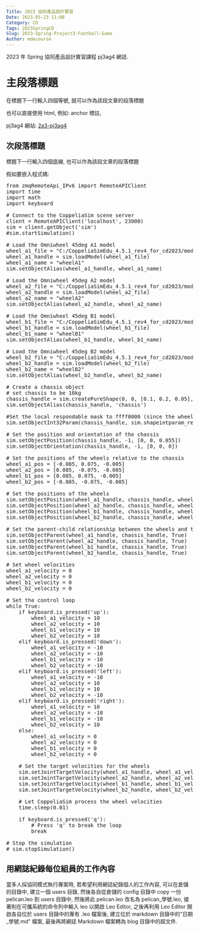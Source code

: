 ```yaml
---
Title: 2023 協同產品設計實習
Date: 2023-05-23 11:00
Category: CD
Tags: 2023SpringCD
Slug: 2023-Spring-Project3-Football-Game
Author: mdecourse
---
```


2023 年 Spring 協同產品設計實習課程 pj3ag4 網誌.

<!-- PELICAN_END_SUMMARY -->

主段落標題
====
在標題下一行輸入四個等號, 就可以作為該段文章的段落標題

也可以直接使用 html, 例如: anchor 標註, 

pj3ag4 網站: <a href="https://mdecd2023.github.io/2a3-pj3ag4">2a3-pj3ag4</a>

次段落標題
----

標題下一行輸入四個底線, 也可以作為該段文章的段落標題

假如要嵌入程式碼:

<pre class="brush: python">
from zmqRemoteApi_IPv6 import RemoteAPIClient
import time
import math
import keyboard

# Connect to the CoppeliaSim scene server
client = RemoteAPIClient('localhost', 23000)
sim = client.getObject('sim')
#sim.startSimulation()

# Load the Omniwheel 45deg A1 model
wheel_a1_file = "C:/CoppeliaSimEdu_4.5.1_rev4_for_cd2023/models/components/locomotion and propulsion/Omniwheel 45deg A.ttm"
wheel_a1_handle = sim.loadModel(wheel_a1_file)
wheel_a1_name = "wheelA1"
sim.setObjectAlias(wheel_a1_handle, wheel_a1_name)

# Load the Omniwheel 45deg A2 model
wheel_a2_file = "C:/CoppeliaSimEdu_4.5.1_rev4_for_cd2023/models/components/locomotion and propulsion/Omniwheel 45deg A.ttm"
wheel_a2_handle = sim.loadModel(wheel_a2_file)
wheel_a2_name = "wheelA2"
sim.setObjectAlias(wheel_a2_handle, wheel_a2_name)

# Load the Omniwheel 45deg B1 model
wheel_b1_file = "C:/CoppeliaSimEdu_4.5.1_rev4_for_cd2023/models/components/locomotion and propulsion/Omniwheel 45deg B.ttm"
wheel_b1_handle = sim.loadModel(wheel_b1_file)
wheel_b1_name = "wheelB1"
sim.setObjectAlias(wheel_b1_handle, wheel_b1_name)

# Load the Omniwheel 45deg B2 model
wheel_b2_file = "C:/CoppeliaSimEdu_4.5.1_rev4_for_cd2023/models/components/locomotion and propulsion/Omniwheel 45deg B.ttm"
wheel_b2_handle = sim.loadModel(wheel_b2_file)
wheel_b2_name = "wheelB2"
sim.setObjectAlias(wheel_b2_handle, wheel_b2_name)

# Create a chassis object
# set chassis to be 10kg
chassis_handle = sim.createPureShape(0, 8, [0.1, 0.2, 0.05], 10, None)
sim.setObjectAlias(chassis_handle, 'chassis')

#Set the local respondable mask to ffff0000 (since the wheel repondable is fff0)
sim.setObjectInt32Param(chassis_handle, sim.shapeintparam_respondable_mask, 0xff0f)

# Set the position and orientation of the chassis
sim.setObjectPosition(chassis_handle, -1, [0, 0, 0.055])
sim.setObjectOrientation(chassis_handle, -1, [0, 0, 0])

# Set the positions of the wheels relative to the chassis
wheel_a1_pos = [-0.085, 0.075, -0.005]
wheel_a2_pos = [0.085, -0.075, -0.005]
wheel_b1_pos = [0.085, 0.075, -0.005]
wheel_b2_pos = [-0.085, -0.075, -0.005]

# Set the positions of the wheels
sim.setObjectPosition(wheel_a1_handle, chassis_handle, wheel_a1_pos)
sim.setObjectPosition(wheel_a2_handle, chassis_handle, wheel_a2_pos)
sim.setObjectPosition(wheel_b1_handle, chassis_handle, wheel_b1_pos)
sim.setObjectPosition(wheel_b2_handle, chassis_handle, wheel_b2_pos)

# Set the parent-child relationship between the wheels and the chassis
sim.setObjectParent(wheel_a1_handle, chassis_handle, True)
sim.setObjectParent(wheel_a2_handle, chassis_handle, True)
sim.setObjectParent(wheel_b1_handle, chassis_handle, True)
sim.setObjectParent(wheel_b2_handle, chassis_handle, True)

# Set wheel velocities
wheel_a1_velocity = 0
wheel_a2_velocity = 0
wheel_b1_velocity = 0
wheel_b2_velocity = 0

# Set the control loop
while True:
    if keyboard.is_pressed('up'):
        wheel_a1_velocity = 10
        wheel_a2_velocity = 10
        wheel_b1_velocity = 10
        wheel_b2_velocity = 10
    elif keyboard.is_pressed('down'):
        wheel_a1_velocity = -10
        wheel_a2_velocity = -10
        wheel_b1_velocity = -10
        wheel_b2_velocity = -10
    elif keyboard.is_pressed('left'):
        wheel_a1_velocity = -10
        wheel_a2_velocity = 10
        wheel_b1_velocity = 10
        wheel_b2_velocity = -10
    elif keyboard.is_pressed('right'):
        wheel_a1_velocity = 10
        wheel_a2_velocity = -10
        wheel_b1_velocity = -10
        wheel_b2_velocity = 10
    else:
        wheel_a1_velocity = 0
        wheel_a2_velocity = 0
        wheel_b1_velocity = 0
        wheel_b2_velocity = 0

    # Set the target velocities for the wheels
    sim.setJointTargetVelocity(wheel_a1_handle, wheel_a1_velocity)
    sim.setJointTargetVelocity(wheel_a2_handle, wheel_a2_velocity)
    sim.setJointTargetVelocity(wheel_b1_handle, wheel_b1_velocity)
    sim.setJointTargetVelocity(wheel_b2_handle, wheel_b2_velocity)

    # Let CoppeliaSim process the wheel velocities
    time.sleep(0.01)

    if keyboard.is_pressed('q'):
        # Press 'q' to break the loop
        break

# Stop the simulation
# sim.stopSimulation()
</pre>

用網誌紀錄每位組員的工作內容
----

當多人採協同模式執行專案時, 若希望利用網誌紀錄個人的工作內容, 可以在倉儲的目錄中, 建立一個 users 目錄, 然後各自從倉儲的 config 目錄中 copy 一份 pelican.leo 到 users 目錄中, 然後將此 pelican.leo 改名為 pelican_學號.leo, 接著則在可攜系統的命令列中輸入 leo 以開啟 Leo Editor, 之後再利用 Leo Editor 開啟各自位於 users 目錄中的專有 .leo 檔案後, 建立位於 markdown 目錄中的"日期_學號.md" 檔案, 最後再將網誌 Markdown 檔案轉為 blog 目錄中的超文件.


